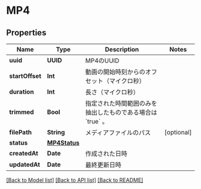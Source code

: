 # MP4

## Properties
Name | Type | Description | Notes
------------ | ------------- | ------------- | -------------
**uuid** | **UUID** | MP4のUUID | 
**startOffset** | **Int** | 動画の開始時刻からのオフセット（マイクロ秒） | 
**duration** | **Int** | 長さ（マイクロ秒） | 
**trimmed** | **Bool** | 指定された時間範囲のみを抽出したものである場合は &#x60;true&#x60; 。 | 
**filePath** | **String** | メディアファイルのパス | [optional] 
**status** | [**MP4Status**](MP4Status.md) |  | 
**createdAt** | **Date** | 作成された日時 | 
**updatedAt** | **Date** | 最終更新日時 | 

[[Back to Model list]](../README.md#documentation-for-models) [[Back to API list]](../README.md#documentation-for-api-endpoints) [[Back to README]](../README.md)


